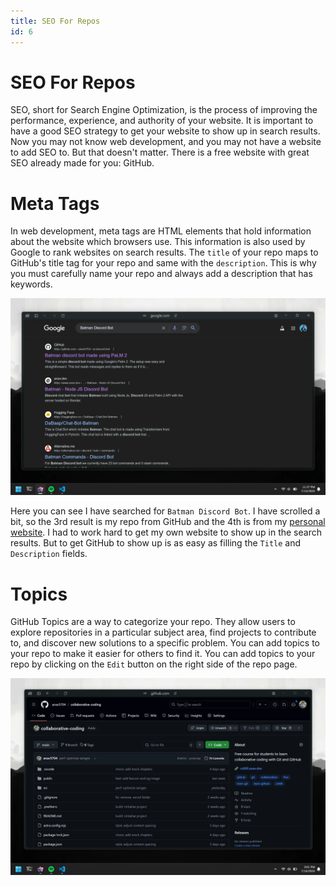 ```yaml
---
title: SEO For Repos
id: 6
---
```


# SEO For Repos

SEO, short for Search Engine Optimization, is the process of improving the performance, experience, and authority of your website. It is important to have a good SEO strategy to get your website to show up in search results. Now you may not know web development, and you may not have a website to add SEO to. But that doesn't matter. There is a free website with great SEO already made for you: GitHub.

# Meta Tags

In web development, meta tags are HTML elements that hold information about the website which browsers use. This information is also used by Google to rank websites on search results. The `title` of your repo maps to GitHub's title tag for your repo and same with the `description`. This is why you must carefully name your repo and always add a description that has keywords.

![Google Search Example](./images/google-search-example.webp)

Here you can see I have searched for `Batman Discord Bot`. I have scrolled a bit, so the 3rd result is my repo from GitHub and the 4th is from my [personal website](https://www.anav.dev). I had to work hard to get my own website to show up in the search results. But to get GitHub to show up is as easy as filling the `Title` and `Description` fields.

# Topics

GitHub Topics are a way to categorize your repo. They allow users to explore repositories in a particular subject area, find projects to contribute to, and discover new solutions to a specific problem. You can add topics to your repo to make it easier for others to find it. You can add topics to your repo by clicking on the `Edit` button on the right side of the repo page.

![Repository Topics](./images/repository-topics.webp)
